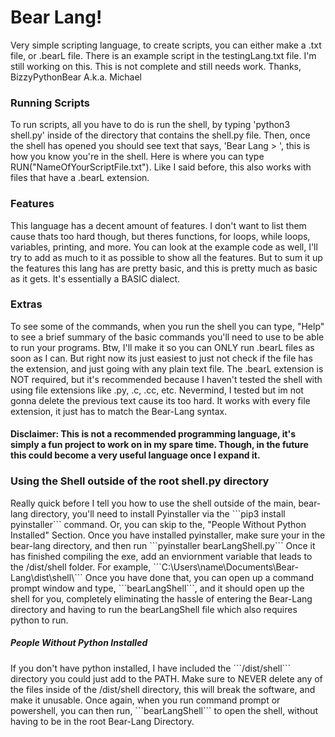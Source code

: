 <h1>Bear Lang!</h1>
<p>Very simple scripting language, to create scripts, you can either make a .txt file, or .bearL file.
There is an example script in the testingLang.txt file.
I'm still working on this. This is not complete and still needs work.
Thanks,
     BizzyPythonBear
     A.k.a. Michael</p>
     
<h3>Running Scripts</h3>
<p>To run scripts, all you have to do is run the shell, by typing 'python3 shell.py' inside of the directory that contains the shell.py file.
 Then, once the shell has opened you should see text that says, 'Bear Lang > ', this is how you know you're in the shell. Here is where you can type RUN("NameOfYourScriptFile.txt"). Like I said before, this also works with files that have a .bearL extension.</p>

<h3>Features</h3>
<p>This language has a decent amount of features. I don't want to list them cause thats too hard though, but theres functions, for loops, while loops, variables, printing, and more. You can look at the example code as well, I'll try to add as much to it as possible to show all the features. But to sum it up the features this lang has are pretty basic, and this is pretty much as basic as it gets. It's essentially a BASIC dialect.</p>

<h3>Extras</h3>
<p>To see some of the commands, when you run the shell you can type, "Help" to see a brief summary of the basic commands you'll need to use to be able to run your programs. Btw, I'll make it so you can ONLY run .bearL files as soon as I can. But right now its just easiest to just not check if the file has the extension, and just going with any plain text file. The .bearL extension is NOT required, but it's recommended because I haven't tested the shell with using file extensions like .py, .c, .cc, etc. Nevermind, I tested but im not gonna delete the previous text cause its too hard. It works with every file extension, it just has to match the Bear-Lang syntax.</p>
<h4>Disclaimer: This is not a recommended programming language, it's simply a fun project to work on in my spare time. Though, in the future this could become a very useful language once I expand it.</h4>
<h3>Using the Shell outside of the root shell.py directory</h3>
<p>Really quick before I tell you how to use the shell outside of the main, bear-lang directory, you'll need to install Pyinstaller via the ```pip3 install pyinstaller``` command. Or, you can skip to the, "People Without Python Installed" Section. Once you have installed pyinstaller, make sure your in the bear-lang directory, and then run ```pyinstaller bearLangShell.py``` Once it has finished compiling the exe, add an enviornment variable that leads to the /dist/shell folder. For example, ```C:\Users\name\Documents\Bear-Lang\dist\shell\``` Once you have done that, you can open up a command prompt window and type, ```bearLangShell```, and it should open up the shell for you, completely eliminating the hassle of entering the Bear-Lang directory and having to run the bearLangShell file which also requires python to run.</p>
<h5>People Without Python Installed</h5>
<p>If you don't have python installed, I have included the ```/dist/shell``` directory you could just add to the PATH. Make sure to NEVER delete any of the files inside of the /dist/shell directory, this will break the software, and make it unusable. Once again, when you run command prompt or powershell, you can then run, ```bearLangShell``` to open the shell, without having to be in the root Bear-Lang Directory.</p>
